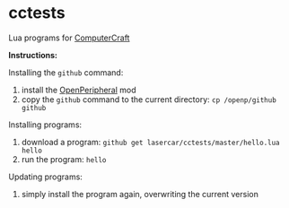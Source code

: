 # cctests
Lua programs for [ComputerCraft](http://computercraft.info)

**Instructions:**

Installing the ```github``` command:

1. install the [OpenPeripheral](http://openmods.info) mod
2. copy the ```github``` command to the current directory: ```cp /openp/github github```

Installing programs:

1. download a program: ```github get lasercar/cctests/master/hello.lua hello```
2. run the program: ```hello```

Updating programs:

1. simply install the program again, overwriting the current version
